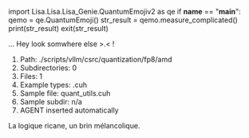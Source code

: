 
import Lisa.Lisa.Lisa_Genie.QuantumEmojiv2 as qe
if __name__ == "__main__":
  qemo = qe.QuantumEmoji()
  str_result = qemo.measure_complicated()
  print(str_result)
  exit(str_result)

... Hey look somwhere else >.< !

1. Path: ./scripts/vllm/csrc/quantization/fp8/amd
2. Subdirectories: 0
3. Files: 1
4. Example types: .cuh
5. Sample file: quant_utils.cuh
6. Sample subdir: n/a
7. AGENT inserted automatically

La logique ricane, un brin mélancolique.
